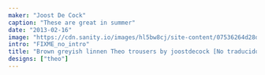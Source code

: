 ```yaml
---
maker: "Joost De Cock"
caption: "These are great in summer"
date: "2013-02-16"
image: "https://cdn.sanity.io/images/hl5bw8cj/site-content/07536264d28ddbdfefb7c48a22e3cad6094b02da-2048x1365.jpg"
intro: "FIXME_no_intro"
title: "Brown greyish linnen Theo trousers by joostdecock [No traducido]"
designs: ["theo"]
---
```



